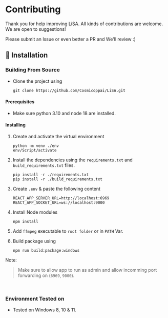 # Contributing

Thank you for help improving LiSA. All kinds of contributions are welcome. We are open to suggestions!

Please submit an Issue or even better a PR and We'll review :)

## 📖 Installation

### Building From Source

-   Clone the project using

    ```cli
    git clone https://github.com/Cosmicoppai/LiSA.git
    ```

#### Prerequisites

-   Make sure python 3.10 and node 18 are installed.

#### Installing

1. Create and activate the virtual environment

    ```cli
    python -m venv ./env
    env/Script/activate
    ```

2. Install the dependencies using the `requirements.txt` and `build_requirements.txt` files.

    ```cli
    pip install -r ./requirements.txt
    pip install -r ./build_requirements.txt
    ```

3. Create `.env` & paste the following content

    ```dotenv
    REACT_APP_SERVER_URL=http://localhost:6969
    REACT_APP_SOCKET_URL=ws://localhost:9000
    ```

4. Install Node modules

    ```
    npm install
    ```

5. Add `ffmpeg` executable to `root folder` or in `PATH` Var.

6. Build package using

    ```cli
    npm run build:package:windows
    ```

Note:

> Make sure to allow app to run as admin and allow incomming port forwarding on (`6969`, `9000`).

<br>

### Environment Tested on

-   Tested on Windows 8, 10 & 11.
